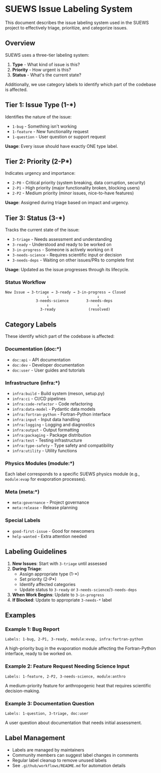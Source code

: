 # SUEWS Issue Labeling System

This document describes the issue labeling system used in the SUEWS project to effectively triage, prioritize, and categorize issues.

## Overview

SUEWS uses a three-tier labeling system:
1. **Type** - What kind of issue is this?
2. **Priority** - How urgent is this?
3. **Status** - What's the current state?

Additionally, we use category labels to identify which part of the codebase is affected.

## Tier 1: Issue Type (1-*)

Identifies the nature of the issue:

- `1-bug` - Something isn't working
- `1-feature` - New functionality request
- `1-question` - User question or support request

**Usage**: Every issue should have exactly ONE type label.

## Tier 2: Priority (2-P*)

Indicates urgency and importance:

- `2-P0` - Critical priority (system breaking, data corruption, security)
- `2-P1` - High priority (major functionality broken, blocking users)
- `2-P2` - Medium priority (minor issues, nice-to-have features)

**Usage**: Assigned during triage based on impact and urgency.

## Tier 3: Status (3-*)

Tracks the current state of the issue:

- `3-triage` - Needs assessment and understanding
- `3-ready` - Understood and ready to be worked on
- `3-in-progress` - Someone is actively working on it
- `3-needs-science` - Requires scientific input or decision
- `3-needs-deps` - Waiting on other issues/PRs to complete first

**Usage**: Updated as the issue progresses through its lifecycle.

### Status Workflow

```
New Issue → 3-triage → 3-ready → 3-in-progress → Closed
                   ↓                      ↓
              3-needs-science        3-needs-deps
                   ↓                      ↓
                3-ready               (resolved)
```

## Category Labels

These identify which part of the codebase is affected:

### Documentation (doc:*)
- `doc:api` - API documentation
- `doc:dev` - Developer documentation
- `doc:user` - User guides and tutorials

### Infrastructure (infra:*)
- `infra:build` - Build system (meson, setup.py)
- `infra:ci` - CI/CD pipelines
- `infra:code-refactor` - Code refactoring
- `infra:data-model` - Pydantic data models
- `infra:fortran-python` - Fortran-Python interface
- `infra:input` - Input data handling
- `infra:logging` - Logging and diagnostics
- `infra:output` - Output formatting
- `infra:packaging` - Package distribution
- `infra:test` - Testing infrastructure
- `infra:type-safety` - Type safety and compatibility
- `infra:utility` - Utility functions

### Physics Modules (module:*)
Each label corresponds to a specific SUEWS physics module (e.g., `module:evap` for evaporation processes).

### Meta (meta:*)
- `meta:governance` - Project governance
- `meta:release` - Release planning

### Special Labels
- `good-first-issue` - Good for newcomers
- `help-wanted` - Extra attention needed

## Labeling Guidelines

1. **New Issues**: Start with `3-triage` until assessed
2. **During Triage**: 
   - Assign appropriate type (1-*)
   - Set priority (2-P*)
   - Identify affected categories
   - Update status to `3-ready` or `3-needs-science`/`3-needs-deps`
3. **When Work Begins**: Update to `3-in-progress`
4. **If Blocked**: Update to appropriate `3-needs-*` label

## Examples

### Example 1: Bug Report
```
Labels: 1-bug, 2-P1, 3-ready, module:evap, infra:fortran-python
```
A high-priority bug in the evaporation module affecting the Fortran-Python interface, ready to be worked on.

### Example 2: Feature Request Needing Science Input
```
Labels: 1-feature, 2-P2, 3-needs-science, module:anthro
```
A medium-priority feature for anthropogenic heat that requires scientific decision-making.

### Example 3: Documentation Question
```
Labels: 1-question, 3-triage, doc:user
```
A user question about documentation that needs initial assessment.

## Label Management

- Labels are managed by maintainers
- Community members can suggest label changes in comments
- Regular label cleanup to remove unused labels
- See `.github/workflows/README.md` for automation details